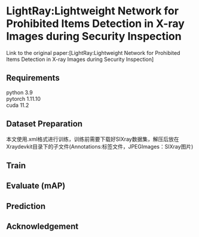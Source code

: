 # LightRay:Lightweight Network for Prohibited Items Detection in X-ray Images during Security Inspection
Link to the original paper:[LightRay:Lightweight Network for Prohibited Items Detection in X-ray Images during Security Inspection]
## Requirements
python 3.9 <br>
pytorch 1.11.10 <br>
cuda 11.2 
## Dataset Preparation
本文使用.xml格式进行训练，训练前需要下载好SIXray数据集，解压后放在Xraydevkit目录下的子文件(Annotations:标签文件，JPEGImages：SIXray图片)
## Train

## Evaluate (mAP)
## Prediction
## Acknowledgement
